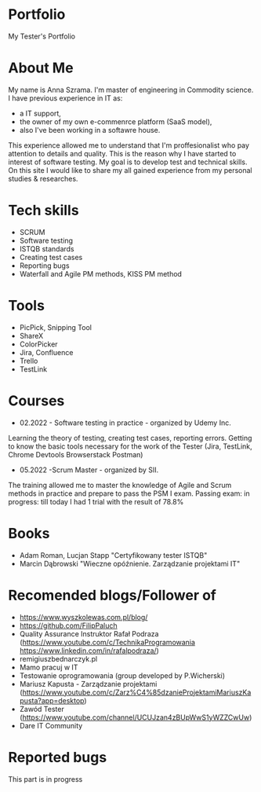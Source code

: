 # Portfolio
My Tester's Portfolio
# About Me
My name is Anna Szrama. I'm master of engineering in Commodity science. I have previous experience in IT as: 
* a IT support, 
* the owner of my own e-commenrce platform (SaaS model), 
* also I've been working in a softawre house. 

This experience allowed me to understand that I'm proffesionalist who pay attention to details and quality. This is the reason why I have started to interest of software testing. My goal is to develop test and technical skills. On this site I would like to share my all gained experience from my personal studies & researches.
# Tech skills
* SCRUM
* Software testing
* ISTQB standards
* Creating test cases
* Reporting bugs
* Waterfall and Agile PM methods, KISS PM method
# Tools
* PicPick, Snipping Tool
* ShareX
* ColorPicker
* Jira, Confluence
* Trello
* TestLink
# Courses
* 02.2022 - Software testing in practice - organized by Udemy Inc. 

Learning the theory of testing, creating test cases, reporting errors. Getting to know the basic tools necessary for the work of the Tester (Jira, TestLink, Chrome Devtools Browserstack Postman)
* 05.2022 -Scrum Master - organized by SII. 

The training allowed me to master the knowledge of Agile and Scrum methods in practice and prepare to pass the PSM I exam.
 Passing exam: in progress: till today I had 1 trial with the result of 78.8%
 # Books
 * Adam Roman, Lucjan Stapp "Certyfikowany tester ISTQB"
 * Marcin Dąbrowski "Wieczne opóźnienie. Zarządzanie projektami IT"
 # Recomended blogs/Follower of
 * https://www.wyszkolewas.com.pl/blog/
 * https://github.com/FilipPaluch
 * Quality Assurance Instruktor Rafał Podraza (https://www.youtube.com/c/TechnikaProgramowania https://www.linkedin.com/in/rafalpodraza/)
 * remigiuszbednarczyk.pl
 * Mamo pracuj w IT
 * Testowanie oprogramowania (group developed by P.Wicherski)
 * Mariusz Kapusta - Zarządzanie projektami (https://www.youtube.com/c/Zarz%C4%85dzanieProjektamiMariuszKapusta?app=desktop)
 * Zawód Tester (https://www.youtube.com/channel/UCUJzan4zBUpWwS1yWZZCwUw)
 * Dare IT Community
# Reported bugs
This part is in progress
